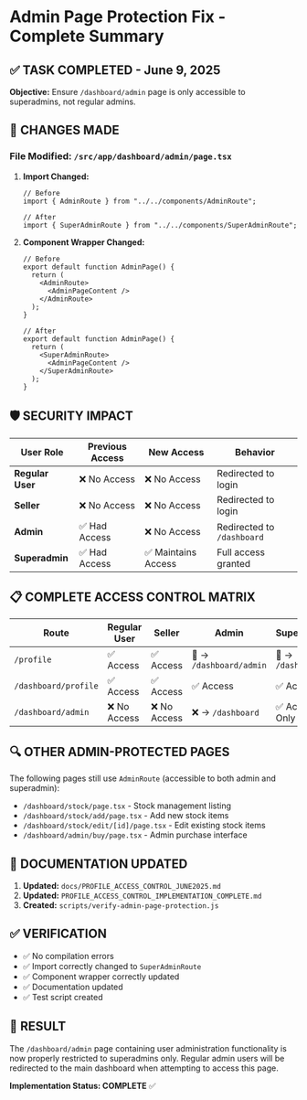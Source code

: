 # Admin Page Protection Fix - Complete Summary

## ✅ TASK COMPLETED - June 9, 2025

**Objective:** Ensure `/dashboard/admin` page is only accessible to superadmins, not regular admins.

## 🔧 CHANGES MADE

### File Modified: `/src/app/dashboard/admin/page.tsx`

1. **Import Changed:**

   ```tsx
   // Before
   import { AdminRoute } from "../../components/AdminRoute";

   // After
   import { SuperAdminRoute } from "../../components/SuperAdminRoute";
   ```

2. **Component Wrapper Changed:**

   ```tsx
   // Before
   export default function AdminPage() {
     return (
       <AdminRoute>
         <AdminPageContent />
       </AdminRoute>
     );
   }

   // After
   export default function AdminPage() {
     return (
       <SuperAdminRoute>
         <AdminPageContent />
       </SuperAdminRoute>
     );
   }
   ```

## 🛡️ SECURITY IMPACT

| User Role        | Previous Access | New Access          | Behavior                   |
| ---------------- | --------------- | ------------------- | -------------------------- |
| **Regular User** | ❌ No Access    | ❌ No Access        | Redirected to login        |
| **Seller**       | ❌ No Access    | ❌ No Access        | Redirected to login        |
| **Admin**        | ✅ Had Access   | ❌ No Access        | Redirected to `/dashboard` |
| **Superadmin**   | ✅ Had Access   | ✅ Maintains Access | Full access granted        |

## 📋 COMPLETE ACCESS CONTROL MATRIX

| Route                | Regular User | Seller       | Admin                   | Superadmin        |
| -------------------- | ------------ | ------------ | ----------------------- | ----------------- |
| `/profile`           | ✅ Access    | ✅ Access    | 🔄 → `/dashboard/admin` | 🔄 → `/dashboard` |
| `/dashboard/profile` | ✅ Access    | ✅ Access    | ✅ Access               | ✅ Access         |
| `/dashboard/admin`   | ❌ No Access | ❌ No Access | ❌ → `/dashboard`       | ✅ Access Only    |

## 🔍 OTHER ADMIN-PROTECTED PAGES

The following pages still use `AdminRoute` (accessible to both admin and superadmin):

- `/dashboard/stock/page.tsx` - Stock management listing
- `/dashboard/stock/add/page.tsx` - Add new stock items
- `/dashboard/stock/edit/[id]/page.tsx` - Edit existing stock items
- `/dashboard/admin/buy/page.tsx` - Admin purchase interface

## 📄 DOCUMENTATION UPDATED

1. **Updated:** `docs/PROFILE_ACCESS_CONTROL_JUNE2025.md`
2. **Updated:** `PROFILE_ACCESS_CONTROL_IMPLEMENTATION_COMPLETE.md`
3. **Created:** `scripts/verify-admin-page-protection.js`

## ✅ VERIFICATION

- ✅ No compilation errors
- ✅ Import correctly changed to `SuperAdminRoute`
- ✅ Component wrapper correctly updated
- ✅ Documentation updated
- ✅ Test script created

## 🎯 RESULT

The `/dashboard/admin` page containing user administration functionality is now properly restricted to superadmins only. Regular admin users will be redirected to the main dashboard when attempting to access this page.

**Implementation Status: COMPLETE** ✅
